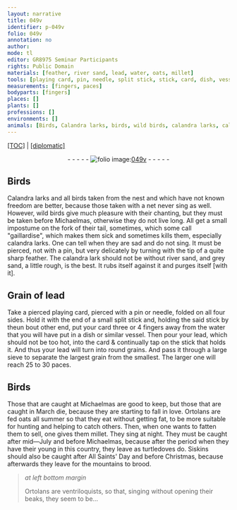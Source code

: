 ```yaml
---
layout: narrative
title: 049v
identifier: p-049v
folio: 049v
annotation: no
author:
mode: tl
editor: GR8975 Seminar Participants
rights: Public Domain
materials: [feather, river sand, lead, water, oats, millet]
tools: [playing card, pin, needle, split stick, stick, card, dish, vessel, sieve]
measurements: [fingers, paces]
bodyparts: [fingers]
places: []
plants: []
professions: []
environments: []
animals: [Birds, Calandra larks, birds, wild birds, calandra larks, calandra lark, Ortolans, turtledoves, Siskins]
---
```


<p><a href="{{ site.baseurl }}/translation/">[TOC]</a> | <a href="{{ site.baseurl }}/_texts/p-049v_tc.md/">[diplomatic]</a></p><div class="folio" align="center">- - - - - <a href="http://gallica.bnf.fr/ark:/12148/btv1b10500001g/f104.image" target="_blank"><img src="https://cu-mkp.github.io/2017-workshop-edition/assets/photo-icon.png" alt="folio image: " style="display:inline-block; margin-bottom:-3px;"/>049v</a> - - - - - </div>  
  

## <span class="al">Birds</span>

 
<span class="al">Calandra larks</span> and all <span class="al">birds</span> taken from the nest and which have not known freedom are better, because those taken with a net never sing as well. However, <span class="al">wild birds</span> give much pleasure with their chanting, but they must be taken before Michaelmas, otherwise they do not live long. All get a small impostume on the fork of their tail, sometimes, which some call "gaillardise", which makes them sick and sometimes kills them, especially <span class="al">calandra larks</span>. One can tell when they are sad and do not sing. It must be pierced, not with a pin, but very delicately by turning with the tip of a quite sharp <span class="m">feather</span>. The <span class="al">calandra lark</span> should not be without <span class="m">river sand</span>, and grey sand, a little rough, is the best. It rubs itself against it and purges itself [with it]. 
 
 
  

## Grain of <span class="m">lead</span>

 
Take a <span class="del">pierced</span> <span class="tl">playing card</span>, pierced with a <span class="tl">pin</span> or <span class="tl">needle</span>, folded on all four sides. Hold it with the end of a small <span class="tl">split stick</span> and, holding the said <span class="tl">stick</span> by the<span class="del">un bout</span> <span class="add">other</span> end, put your <span class="tl">card</span> three or 4 <span class="ms"><span class="bp">fingers</span></span> away from the <span class="m">water</span> that you will have put in a <span class="tl">dish</span> or similar <span class="tl">vessel</span>. Then pour your <span class="m">lead</span>, which should not be too hot, into the <span class="tl">card</span> & continually tap on the <span class="tl">stick</span> that holds it. And thus your <span class="m">lead</span> will turn into round grains. And pass it through a large <span class="tl">sieve</span> to separate the largest grain from the smallest. The larger one will reach 25 to 30 <span class="ms">paces</span>. 
 
 
  

## <span class="al">Birds</span>

 
Those that are caught at Michaelmas are good to keep, but those that are caught in March die, because they are starting to fall in love. <span class="al">Ortolans</span> are fed <span class="m">oats</span> all summer so that they eat without getting fat, to be more suitable for hunting and helping to catch others. Then, when one wants to fatten them to sell, one gives them <span class="m">millet</span>. They sing at night. They must be caught after mid—July and before Michaelmas, because after the period when they have their young in this country, they leave as <span class="al">turtledoves</span> do. <span class="al">Siskins</span> should also be caught after All Saints' Day and before Christmas, because afterwards they leave for the mountains to brood. 
 
> *at left bottom margin*
> 
> 
>   <span class="al">Ortolans</span> are ventriloquists, so that, singing without opening their beaks, they seem to be… 
 
